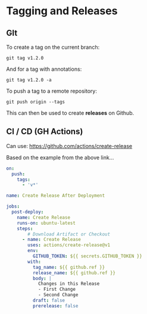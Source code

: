 # Tagging and Releases

## GIt

To create a tag on the current branch:

`git tag v1.2.0`

And for a tag with annotations:

`git tag v1.2.0 -a`

To push a tag to a remote repository:

`git push origin --tags`

This can then be used to create **releases** on Github.

## CI / CD (GH Actions)

Can use: https://github.com/actions/create-release

Based on the example from the above link...

```YAML
on:
  push:
    tags:
      - 'v*'

name: Create Release After Deployment

jobs:
  post-deploy:
    name: Create Release
    runs-on: ubuntu-latest
    steps:
		# Download Artifact or Checkout
      - name: Create Release
        uses: actions/create-release@v1
        env:
          GITHUB_TOKEN: ${{ secrets.GITHUB_TOKEN }}
        with:
          tag_name: ${{ github.ref }}
          release_name: ${{ github.ref }}
          body: |
            Changes in this Release
            - First Change
            - Second Change
          draft: false
          prerelease: false
```
